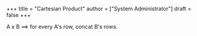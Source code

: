 +++
title = "Cartesian Product"
author = ["System Administrator"]
draft = false
+++

A x B ==&gt; for every A's row, concat B's rows.